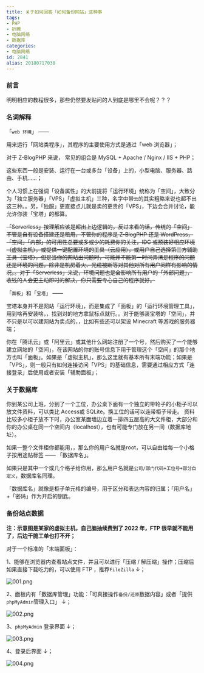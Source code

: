 ```yaml
---
title: 关于如何回答「如何备份网站」这种事
tags:
- PHP
- 折腾
- 电脑网络
- 数据库
categories:
- 电脑网络
id: 2841
alias: 20180717038
---
```


### 前言

明明相应的教程很多，那些仍然要发贴问的人到底是哪里不会呢？？？

<!--more-->

### 名词解释

「`web 环境`」 ——

用来运行「网站类程序」，其程序的主要使用方式是通过「web 浏览器」；

对于 Z-BlogPHP 来说， 常见的组合是 MySQL + Apache / Nginx / IIS + PHP；

这些东西一般是安装、运行在一台或多台「设备」上的，小型电脑、服务器、路由、手机……；

个人习惯上在强调「设备属性」的大前提将「运行环境」统称为「空间」，大致分为「独立服务器」「VPS」「虚拟主机」三种，名字中带`云`的其实粗略来说也超不出这三种。。另，「独服」更直接点儿就是卖的更贵的「VPS」，下边会合并讨论，能允许你装「宝塔」的都算。

~~「Serverless」按理解应该是超出上边逻辑的，反过来看的话，传统的「空间」不管是自有设备搭建还是租用，不管你的程序是 Z-BlogPHP 还是 WordPress，「空间」「内部」的可用性总要或多或少的耗费你的关注，IDC 或预装好相应环境（虚拟主机），或提供一键配置环境的工具（云应用），或用户自己选择第三方辅助工具（宝塔），但是当你的网站出问题时，可能并不能第一时间弄清是程序的问题还是环境的问题，除非是机房着火、光缆被断等对其他对所有用户同样有影响的情况。。对于「Serverless」来说，环境问题也是会影响所有用户的「外部问题」，收钱的人会更主动即时的解决，你只需要专心自己的程序就好。~~


「`面板`」和「`宝塔`」 ——

宝塔本身并不是网站「运行环境」，而是集成了「面板」的「运行环境管理工具」，用到啥再安装啥，，找到对的地方拿鼠标点就行。。对于能够装宝塔的「空间」，并不只是以可以建网站为卖点的，，比如有些还可以架设 Minecraft 等游戏的服务器端；

你在「腾讯云」或「阿里云」或其他什么网站注册了一个号，然后购买了一个能够建立网站的「空间」，在该网站的你的账号信息下用于管理这个「空间」的那个地方也叫「面板」。如果是「虚拟主机」，那么这里就有基本所有末端功能；如果是「VPS」，则一般只有如何连接访问「VPS」的基础信息，需要通过相应方式「连接登录」后使用或者安装「辅助面板」；


### 关于数据库

你到某公司上班，分到了一个工位，办公桌下面有一个独立的带轮子的小柜子可以放文件资料，可以类比 Access或 SQLite。换工位的话可以连带柜子带走。
资料比较多小柜子放不下时，办公室某面墙边立着一排四五层高的大文件柜，大部分和你的办公桌在同一个空间内（localhost），也有可能专门放在另一间（数据库地址）。

如果一整个文件柜你都能用，，那么你的用户名就是root，可以自由给每一个小格子按用途贴标签 —— 「数据库名」。

如果只是其中一个或几个格子给你用，那么用户名就是`公司/部门代码+工位号+部分自定义`，数据库名同理。

「数据库名」就像是柜子单元格的编号，用于区分和表达内容的归属；「用户名」+「密码」作为开启的钥匙。


### 备份站点数据

**注：示意图是某家的虚拟主机，自己脑抽续费到了 2022 年，FTP 很早就不能用了，后边干脆工单也打不开；**

对于一个标准的「末端面板」：

1、能够在浏览器内查看站点文件，并且可以进行「压缩 / 解压缩」操作；压缩后如果直接下载吃力的，可以使用 FTP ，推荐`FileZilla` ↓；

![001.png](https://i.loli.net/2021/05/16/ZJDUReOpL2rBN14.png "001.png")

2、面板内有「数据库管理」功能：「可真接操作`备份/还原`数据内容」或者「提供`phpMyAdmin`管理入口」 ↓；

![002.png](https://i.loli.net/2021/05/16/IFjwyshnGNDO1eJ.png "002.png")

3、`phpMyAdmin` 登录界面 ↓；

![003.png](https://i.loli.net/2021/05/16/NHUARdrFIuyetmn.png "003.png")

4、登录后界面 ↓；

![004.png](https://i.loli.net/2021/05/16/KEQtoWMBCbs3URJ.png "004.png")
